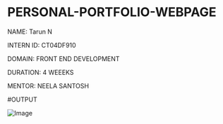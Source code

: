 # PERSONAL-PORTFOLIO-WEBPAGE

NAME: Tarun N

INTERN ID: CT04DF910

DOMAIN: FRONT END DEVELOPMENT

DURATION: 4 WEEEKS

MENTOR: NEELA SANTOSH

#OUTPUT

![Image](https://github.com/user-attachments/assets/58709892-c2d6-4b15-ae16-04d88574fead)
